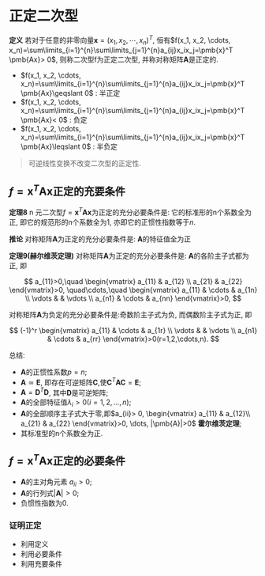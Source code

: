 # 正定二次型

<b>定义</b>
若对于任意的非零向量$\pmb{x}=(x_1, x_2, \cdots, x_n)^T$,
恒有$f(x_1, x_2, \cdots, x_n)=\sum\limits_{i=1}^{n}\sum\limits_{j=1}^{n}a_{ij}x_ix_j=\pmb{x}^T \pmb{Ax}> 0$,
则称二次型f为正定二次型, 并称对称矩阵$\pmb{A}$是正定的.

- $f(x_1, x_2, \cdots, x_n)=\sum\limits_{i=1}^{n}\sum\limits_{j=1}^{n}a_{ij}x_ix_j=\pmb{x}^T \pmb{Ax}\geqslant 0$ : 半正定
- $f(x_1, x_2, \cdots, x_n)=\sum\limits_{i=1}^{n}\sum\limits_{j=1}^{n}a_{ij}x_ix_j=\pmb{x}^T \pmb{Ax}< 0$ : 负定
- $f(x_1, x_2, \cdots, x_n)=\sum\limits_{i=1}^{n}\sum\limits_{j=1}^{n}a_{ij}x_ix_j=\pmb{x}^T \pmb{Ax}\leqslant 0$ : 半负定

> 可逆线性变换不改变二次型的正定性.

## $f=\pmb{x}^T \pmb{Ax}$正定的充要条件

<b>定理8</b>
n 元二次型$f=\pmb{x}^T \pmb{Ax}$为正定的充分必要条件是:
它的标准形的n个系数全为正, 即它的规范形的n个系数全为1, 亦即它的正惯性指数等于$n$.

<b>推论</b>
对称矩阵$\pmb{A}$为正定的充分必要条件是: $\pmb{A}$的特征值全为正

<b>定理9(赫尔维茨定理)</b>
对称矩阵$\pmb{A}$为正定的充分必要条件是: $\pmb{A}$的各阶主子式都为正, 即

$$
a_{11}>0,\quad
\begin{vmatrix}
	a_{11} & a_{12} \\
	a_{21} & a_{22}
\end{vmatrix}>0,
\quad\cdots,\quad
\begin{vmatrix}
	a_{11} & \cdots & a_{1n} \\
	\vdots & & \vdots \\
	a_{n1} & \cdots & a_{nn}
\end{vmatrix}>0,
$$

对称矩阵$\pmb{A}$为负定的充分必要条件是:奇数阶主子式为负, 而偶数阶主子式为正, 即

$$
(-1)^r
\begin{vmatrix}
	a_{11} & \cdots & a_{1r} \\
	\vdots & & \vdots \\
	a_{n1} & \cdots & a_{rr}
\end{vmatrix}>0(r=1,2,\cdots,n).
$$

总结:

- $\pmb{A}$的正惯性系数$p=n$;
- $\pmb{A}\simeq \pmb{E}$, 即存在可逆矩阵$\pmb{C}$,使$\pmb{C}^T \pmb{AC}= \pmb{E}$;
- $\pmb{A}=\pmb{D}^T \pmb{D}$, 其中$\pmb{D}$是可逆矩阵;
- $\pmb{A}$的全部特征值$\lambda_i> 0(i=1, 2, \dots, n)$;
- $\pmb{A}$的全部顺序主子式大于零,即$a_{ii}> 0,
\begin{vmatrix}
	a_{11} & a_{12}\\
	a_{21} & a_{22}
\end{vmatrix}>0, \dots, |\pmb{A}|>0$ **霍尔维茨定理**;
- 其标准型的n个系数全为正.

## $f=\pmb{x}^T \pmb{\pmb{A}x}$正定的必要条件

- $\pmb{A}$的主对角元素 $a_{ii}> 0$;
- $\pmb{A}$的行列式$|\pmb{A}| > 0$;
- 负惯性指数为0.

### 证明正定

- 利用定义
- 利用必要条件
- 利用充要条件
